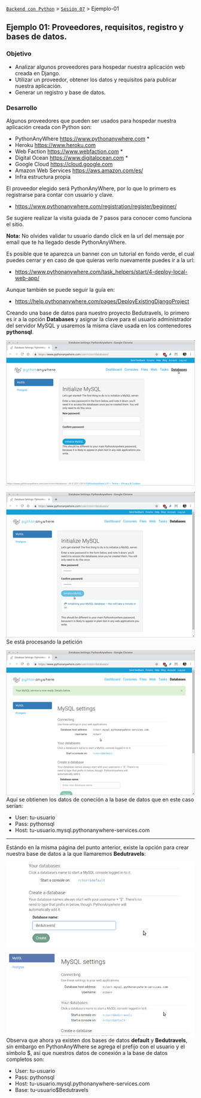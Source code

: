 [`Backend con Python`](../../Readme.md) > [`Sesión 07`](../Readme.md) > Ejemplo-01
## Ejemplo 01:  Proveedores, requisitos, registro y bases de datos.

### Objetivo
- Analizar algunos proveedores para hospedar nuestra aplicación web creada en Django.
- Utilizar un proveedor, obtener los datos y requisitos para publicar nuestra aplicación.
- Generar un registro y base de datos.


### Desarrollo

Algunos proveedores que pueden ser usados para hospedar nuestra aplicación creada con Python son:

   - PythonAnyWhere https://www.pythonanywhere.com *
   - Heroku https://www.heroku.com
   - Web Faction https://www.webfaction.com *
   - Digital Ocean https://www.digitalocean.com *
   - Google Cloud https://cloud.google.com
   - Amazon Web Services https://aws.amazon.com/es/
   - Infra estructura propia

El proveedor elegido será PythonAnyWhere, por lo que lo primero es registrarse para contar con usuario y clave.

   - https://www.pythonanywhere.com/registration/register/beginner/

   Se sugiere realizar la visita guiada de 7 pasos para conocer como funciona el sitio.

   __Nota:__ No olvides validar tu usuario dando click en la url del mensaje por email que te ha llegado desde PythonAnyWhere.

   Es posible que te aparezca un banner con un tutorial en fondo verde, el cual puedes cerrar y en caso de que quieras verlo nuevamente puedes ir a la url:

   - https://www.pythonanywhere.com/task_helpers/start/4-deploy-local-web-app/

   Aunque también se puede seguir la guía en:

   - https://help.pythonanywhere.com/pages/DeployExistingDjangoProject

Creando una base de datos para nuestro proyecto Bedutravels, lo primero es ir a la opción __Databases__ y asignar la clave para el usuario administrador del servidor MySQL y usaremos la misma clave usada en los contenedores __pythonsql__.

   ![Asignando clave al usuario root de MySQL](assets/bd-01.png)

   ![Procesando la petición](assets/bd-02.png)
   Se está procesando la petición

   ![Datos de conexión a la BD](assets/bd-03.png)
   Aquí se obtienen los datos de coneción a la base de datos que en este caso serían:

   - User: tu-usuario
   - Pass: pythonsql
   - Host: tu-usuario.mysql.pythonanywhere-services.com
   ***

 Estándo en la misma página del punto anterior, existe la opción para crear nuestra base de datos a la que llamaremos __Bedutravels__:

   ![Creando la base de datos Bedutravels](assets/bd-04.png)

   ![Base de datos Bedutravels creada](assets/bd-05.png)
   Observa que ahora ya existen dos bases de datos __default__ y __Bedutravels__, sin embargo en PythonAnyWhere se agrega el prefijo con el usuario y el símbolo $, así que nuestros datos de conexión a la base de datos completos son:

   - User: tu-usuario
   - Pass: pythonsql
   - Host: tu-usuario.mysql.pythonanywhere-services.com
   - Base: tu-usuario$Bedutravels
